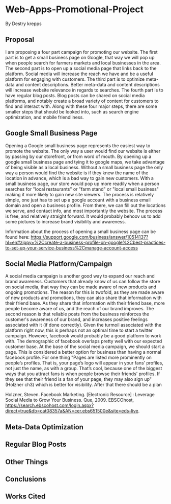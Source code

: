 # Web-Apps-Promotional-Project
By Destry krepps

## Proposal

I am proposing a four part campaign for promoting our website. The first part is to get a small business page on Google, that way we will pop up when people search for farmers markets and local businesses in the area. The second part is to open up a social media page that links back to the platform. Social media will increase the reach we have and be a useful platform for engaging with customers. The third part is to optimize meta-data and content descriptions. Better meta-data and content descriptions will increase website relevance in regards to searches. The fourth part is to have regular blog posts. Blog posts can be shared on social media platforms, and notably create a broad variety of content for customers to find and interact with. Along with these four major steps, there are some smaller steps that should be looked into, such as search engine optimization, and mobile friendliness.  

## Google Small Business Page

Opening a Google small business page represents the easiest way to promote the website. The only way a user would find our website is either by passing by our storefront, or from word of mouth. By opening up a google small business page and tying it to google maps, we take advantage of being visible as a local business. Without a small business page the only way a person would find the website is if they knew the name of the location in advance, which is a bad way to gain new customers. With a small business page, our store would pop up more readily when a person searches for "local restaurants" or "farm stand" or "local small business" making it more likely to gain new site viewers. The process is relatively simple, one just has to set up a google account with a business email domain and open a business profile. From there, we can fill out the locations we serve, and contact info, and most importantly the website. The process is free, and relatively straight forward. It would probably behoov us to add some pictures to increase brand visibility and awareness.

Information about the process of opening a small business page can be found here: https://support.google.com/business/answer/10514137?hl=en#zippy=%2Ccreate-a-business-profile-on-google%2Cbest-practices-to-set-up-your-service-business%2Cmanage-account-access

## Social Media Platform/Campaign 

A social media campaign is another good way to expand our reach and brand awareness. Customers that already know of us can follow the store on social media, that way they can be made aware of new products and ongoing promotions. The reason for this is twofold, as they are made aware of new products and promotions, they can also share that information with their friend base. As they share that information with their friend base, more people become aware of us, and the reach of our brand improves. The second reason is that reliable posts from the business reinforces the customer's awareness of our brand, and increases positive feelings associated with it (if done correctly). Given the turmoil associated with the platform right now, this is perhaps not an optimal time to start a twitter campaign. However, facebook would probably be a good platform to work with. The demographic of facebook overlaps pretty well with our expected customer base. At the base of the social media campaign, we should start a page. This is considered a better option for business than having a normal facebook profile. For one thing "Pages are listed more prominently on people’s profiles. That is, your page’s logo will appear in your fans’ profiles, not just the name, as with a group. That’s cool, because one of the biggest ways that you attract fans is when people browse their friends’ profiles. If they see that their friend is a fan of your page, they may also sign up" (Holzner ch3) which is better for visibility. After that there should be a plan 


Holzner, Steven. Facebook Marketing. [Electronic Resource] : Leverage Social Media to Grow Your Business. Que, 2009. EBSCOhost, https://search.ebscohost.com/login.aspx?direct=true&db=cat08357a&AN=cer.ebs651500e&site=eds-live.

## Meta-Data Optimization


## Regular Blog Posts



## Other Things


## Conclusions


## Works Cited

